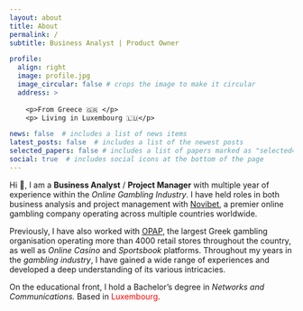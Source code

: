 ```yaml
---
layout: about
title: About
permalink: /
subtitle: Business Analyst | Product Owner

profile:
  align: right
  image: profile.jpg
  image_circular: false # crops the image to make it circular
  address: >
  
    <p>From Greece 🇬🇷 </p>
    <p> Living in Luxembourg 🇱🇺</p>

news: false  # includes a list of news items
latest_posts: false  # includes a list of the newest posts
selected_papers: false # includes a list of papers marked as "selected={true}"
social: true  # includes social icons at the bottom of the page
---
```



Hi 👋, I am a **Business Analyst** / **Project Manager** with multiple year of experience within the *Online Gambling Industry*. I have held roles in both business analysis and project management with <a href="https://www.novibet.com/sports">Novibet</a>, a premier online gambling company operating across multiple countries worldwide.   

Previously, I have also worked with <a href="https://www.opap.gr/en/">OPAP</a>, the largest Greek gambling organisation operating more than 4000 retail stores throughout the country, as well as *Online Casino* and *Sportsbook* platforms. Throughout my years in the *gambling industry*, I have gained a wide range of experiences and developed a deep understanding of its various intricacies. 

On the educational front, I hold a Bachelor’s degree in *Networks and Communications.* Based in <span style="color:red">Luxembourg</span>.

